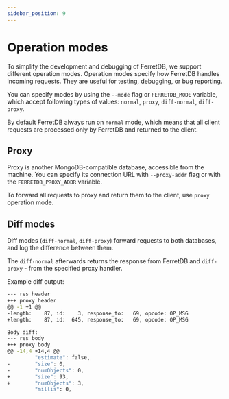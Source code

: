 ```yaml
---
sidebar_position: 9
---
```


# Operation modes

To simplify the development and debugging of FerretDB, we support different operation modes.
Operation modes specify how FerretDB handles incoming requests.
They are useful for testing, debugging, or bug reporting.

You can specify modes by using the `--mode` flag or `FERRETDB_MODE` variable,
which accept following types of values: `normal`, `proxy`, `diff-normal`, `diff-proxy`.

By default FerretDB always run on `normal` mode, which means that all client requests
are processed only by FerretDB and returned to the client.

## Proxy

Proxy is another MongoDB-compatible database, accessible from the machine.
You can specify its connection URL with `--proxy-addr` flag or with the `FERRETDB_PROXY_ADDR` variable.

To forward all requests to proxy and return them to the client, use `proxy` operation mode.

## Diff modes

Diff modes (`diff-normal`, `diff-proxy`) forward requests to both databases, and log the difference between them.

The `diff-normal` afterwards returns the response from FerretDB and `diff-proxy` - from the specified proxy handler.

Example diff output:

```sh
--- res header
+++ proxy header
@@ -1 +1 @@
-length:    87, id:    3, response_to:   69, opcode: OP_MSG
+length:    87, id:  645, response_to:   69, opcode: OP_MSG

Body diff:
--- res body
+++ proxy body
@@ -14,4 +14,4 @@
         "estimate": false,
-        "size": 0,
-        "numObjects": 0,
+        "size": 93,
+        "numObjects": 3,
         "millis": 0,
```
